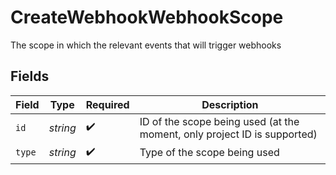 # CreateWebhookWebhookScope

The scope in which the relevant events that will trigger webhooks


## Fields

| Field                                                                    | Type                                                                     | Required                                                                 | Description                                                              |
| ------------------------------------------------------------------------ | ------------------------------------------------------------------------ | ------------------------------------------------------------------------ | ------------------------------------------------------------------------ |
| `id`                                                                     | *string*                                                                 | :heavy_check_mark:                                                       | ID of the scope being used (at the moment, only project ID is supported) |
| `type`                                                                   | *string*                                                                 | :heavy_check_mark:                                                       | Type of the scope being used                                             |
